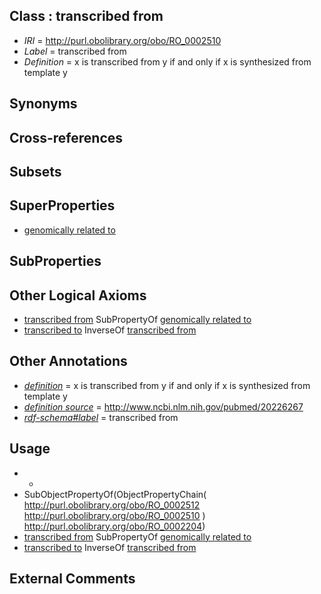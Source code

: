 
## Class : transcribed from

 * *IRI* = http://purl.obolibrary.org/obo/RO_0002510
 * *Label* = transcribed from
 * *Definition* = x is transcribed from y if and only if x is synthesized from template y

## Synonyms


## Cross-references


## Subsets


## SuperProperties

 * [genomically related to](../../RO/30/RO_0002330.md)

## SubProperties


## Other Logical Axioms

 * [transcribed from](../../RO/10/RO_0002510.md) SubPropertyOf [genomically related to](../../RO/30/RO_0002330.md)
 * [transcribed to](../../RO/11/RO_0002511.md) InverseOf [transcribed from](../../RO/10/RO_0002510.md)

## Other Annotations

 * *[definition](../../IAO/15/IAO_0000115.md)* = x is transcribed from y if and only if x is synthesized from template y
 * *[definition source](../../IAO/19/IAO_0000119.md)* = http://www.ncbi.nlm.nih.gov/pubmed/20226267
 * *[rdf-schema#label](../../el/rdf-schema#label.md)* = transcribed from

## Usage

 * -
 * SubObjectPropertyOf(ObjectPropertyChain( <http://purl.obolibrary.org/obo/RO_0002512> <http://purl.obolibrary.org/obo/RO_0002510> ) <http://purl.obolibrary.org/obo/RO_0002204>)
 * [transcribed from](../../RO/10/RO_0002510.md) SubPropertyOf [genomically related to](../../RO/30/RO_0002330.md)
 * [transcribed to](../../RO/11/RO_0002511.md) InverseOf [transcribed from](../../RO/10/RO_0002510.md)

## External Comments


